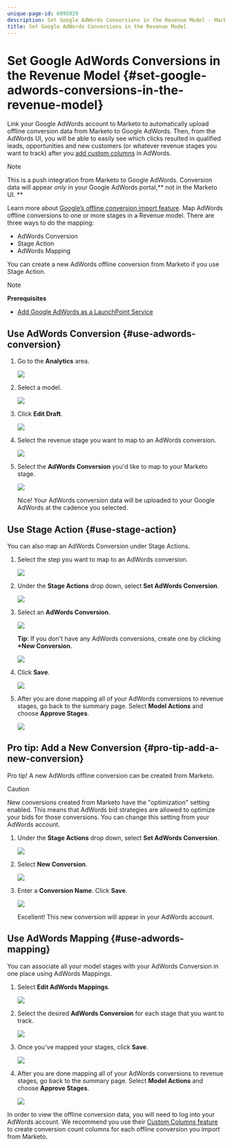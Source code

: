 ```yaml
---
unique-page-id: 6095029
description: Set Google AdWords Conversions in the Revenue Model - Marketo Docs - Product Documentation
title: Set Google AdWords Conversions in the Revenue Model
---
```


# Set Google AdWords Conversions in the Revenue Model {#set-google-adwords-conversions-in-the-revenue-model}

Link your Google AdWords account to Marketo to automatically upload offline conversion data from Marketo to Google AdWords. Then, from the AdWords UI, you will be able to easily see which clicks resulted in qualified leads, opportunities and new customers (or whatever revenue stages you want to track) after you  [add custom columns](https://support.google.com/adwords/answer/3073556)  in AdWords.

>[!NOTE]
>
>This is a push integration from Marketo to Google AdWords. Conversion data will appear *only* in your Google AdWords portal,** not in the Marketo UI. **

Learn more about  [Google’s offline conversion import feature](https://support.google.com/adwords/answer/2998031?hl=en).  Map AdWords offline conversions to one or more stages in a Revenue model. There are three ways to do the mapping:

* 
  AdWords Conversion 
* 
  Stage Action 
* AdWords Mapping

You can create a new AdWords offline conversion from Marketo if you use Stage Action.

>[!NOTE]
>
>**Prerequisites**
>
>* [Add Google AdWords as a LaunchPoint Service](../../../../product-docs/administration/additional-integrations/add-google-adwords-as-a-launchpoint-service.md)
>

## Use AdWords Conversion {#use-adwords-conversion}

1. Go to the **Analytics** area.

   ![](assets/image2015-2-23-18-3a9-3a34.png)

1. Select a model.

   ![](assets/image2015-2-23-18-3a3-3a12.png)

1. Click **Edit Draft**.

   ![](assets/image2015-3-10-15-3a3-3a20.png)

1. Select the revenue stage you want to map to an AdWords conversion.

   ![](assets/image2015-2-26-16-3a40-3a2.png)

1. Select the **AdWords Conversion** you'd like to map to your Marketo stage.

   ![](assets/image2015-2-26-16-3a46-3a15.png)

   Nice! Your AdWords conversion data will be uploaded to your Google AdWords at the cadence you selected.

## Use Stage Action {#use-stage-action}

You can also map an AdWords Conversion under Stage Actions.

1. Select the step you want to map to an AdWords conversion.

   ![](assets/image2015-2-26-16-3a40-3a2.png)

1. Under the **Stage Actions** drop down, select **Set AdWords Conversion**.

   ![](assets/image2015-2-26-16-3a52-3a24.png)

1. Select an **AdWords Conversion**.

   ![](assets/image2015-2-26-16-3a54-3a47.png)

   **Tip**: If you don't have any AdWords conversions, create one by clicking **+New Conversion**.

   ![](assets/image2015-2-26-21-3a22-3a10.png)

1. Click **Save**.

   ![](assets/image2015-2-26-16-3a56-3a2.png)

1. After you are done mapping all of your AdWords conversions to revenue stages, go back to the summary page. Select **Model Actions** and choose **Approve Stages**.

   ![](assets/image2015-2-27-12-3a20-3a20.png)

## Pro tip: Add a New Conversion {#pro-tip-add-a-new-conversion}

Pro tip! A new AdWords offline conversion can be created from Marketo.

>[!CAUTION]
>
>New conversions created from Marketo have the "optimization" setting enabled. This means that AdWords bid strategies are allowed to optimize your bids for those conversions. You can change this setting from your AdWords account.

1. Under the **Stage Actions** drop down, select **Set AdWords Conversion**.

   ![](assets/image2015-2-26-16-3a52-3a24.png)

1. Select **New Conversion**.

   ![](assets/image2015-2-26-21-3a22-3a10.png)

1. Enter a **Conversion Name**. Click **Save**.

   ![](assets/image2015-2-26-21-3a24-3a7.png)

   Excellent! This new conversion will appear in your AdWords account.

## Use AdWords Mapping {#use-adwords-mapping}

You can associate all your model stages with your AdWords Conversion in one place using AdWords Mappings.

1. Select **Edit AdWords Mappings**.

   ![](assets/image2015-2-26-17-3a3-3a29.png)

1. Select the desired **AdWords Conversion** for each stage that you want to track.

   ![](assets/image2015-2-26-17-3a6-3a15.png)

1. Once you've mapped your stages, click **Save**.

   ![](assets/image2015-2-26-17-3a7-3a48.png)

1. After you are done mapping all of your AdWords conversions to revenue stages, go back to the summary page. Select **Model Actions** and choose **Approve Stages**.

   ![](assets/image2015-2-27-12-3a20-3a20.png)

In order to view the offline conversion data, you will need to log into your AdWords account. We recommend you use their [Custom Columns feature](https://support.google.com/adwords/answer/3073556) to create conversion count columns for each offline conversion you import from Marketo.
